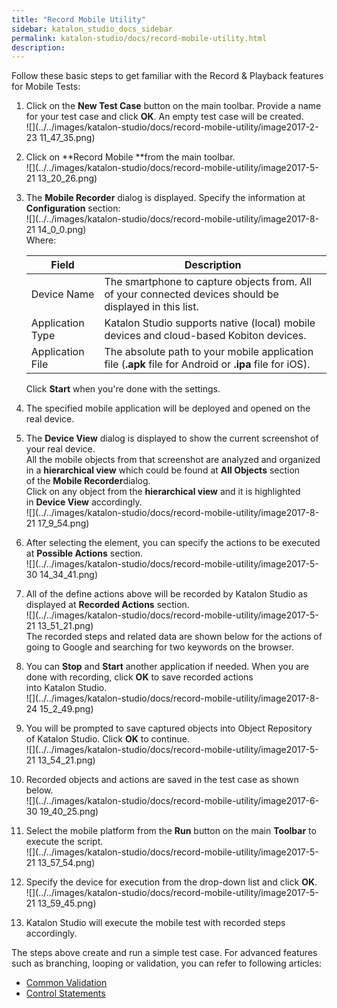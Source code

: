 ```yaml
---
title: "Record Mobile Utility" 
sidebar: katalon_studio_docs_sidebar
permalink: katalon-studio/docs/record-mobile-utility.html 
description: 
---
```

Follow these basic steps to get familiar with the Record & Playback features for Mobile Tests:

1.  Click on the **New Test Case** button on the main toolbar. Provide a name for your test case and click **OK**. An empty test case will be created.   
    ![](../../images/katalon-studio/docs/record-mobile-utility/image2017-2-23 11_47_35.png)  
      
    
2.  Click on **Record Mobile **from the main toolbar.  
    ![](../../images/katalon-studio/docs/record-mobile-utility/image2017-5-21 13_20_26.png)  
      
    
3.  The **Mobile Recorder** dialog is displayed. Specify the information at **Configuration** section:  
    ![](../../images/katalon-studio/docs/record-mobile-utility/image2017-8-21 14_0_0.png)  
    Where:
    
    <table class="wrapped confluenceTable" style="table-layout: fixed;"><thead><tr><th class="xtd-0-0 confluenceTh" style="">Field</th><th class="xtd-0-1 confluenceTh" style="">Description</th></tr></thead><tbody style=""><tr class="xtr-1" style=""><td class="xtd-1-0 confluenceTd" style=""><span style="">Device Name</span></td><td class="xtd-1-1 confluenceTd" style=""><span style="">The smartphone to capture objects from. All of your connected devices should be displayed in this list.</span></td></tr><tr class="xtr-2" style=""><td class="xtd-2-0 confluenceTd" style=""><span style="">Application Type</span></td><td class="xtd-2-1 confluenceTd" style=""><span style="">Katalon Studio supports native (local) mobile devices and cloud-based Kobiton devices.<br style=""></span></td></tr><tr class="xtr-3" style=""><td class="xtd-3-0 confluenceTd" style=""><span style="">Application File</span></td><td class="xtd-3-1 confluenceTd" style=""><span style="">The absolute path to your mobile application file (<strong style="">.apk</strong>&nbsp;file for Android or&nbsp;<strong style="">.ipa</strong>&nbsp;file for iOS).</span></td></tr></tbody></table>
    
    Click **Start** when you're done with the settings.
    
4.  The specified mobile application will be deployed and opened on the real device. 
    
      
    
5.  The **Device View** dialog is displayed to show the current screenshot of your real device.  
    All the mobile objects from that screenshot are analyzed and organized in a **hierarchical view** which could be found at **All Objects** section of the **Mobile Recorder**dialog.  
    Click on any object from the **hierarchical view** and it is highlighted in **Device View** accordingly.  
    ![](../../images/katalon-studio/docs/record-mobile-utility/image2017-8-21 17_9_54.png)  
      
    
6.  After selecting the element, you can specify the actions to be executed at **Possible Actions** section.   
    ![](../../images/katalon-studio/docs/record-mobile-utility/image2017-5-30 14_34_41.png)
    
7.  All of the define actions above will be recorded by Katalon Studio as displayed at **Recorded Actions** section.  
    ![](../../images/katalon-studio/docs/record-mobile-utility/image2017-5-21 13_51_21.png)  
    The recorded steps and related data are shown below for the actions of going to Google and searching for two keywords on the browser.  
      
    
8.  You can **Stop** and **Start** another application if needed. When you are done with recording, click **OK** to save recorded actions into Katalon Studio.  
    ![](../../images/katalon-studio/docs/record-mobile-utility/image2017-8-24 15_2_49.png)  
      
    
9.  You will be prompted to save captured objects into Object Repository of Katalon Studio. Click **OK** to continue.  
    ![](../../images/katalon-studio/docs/record-mobile-utility/image2017-5-21 13_54_21.png)  
      
    
10.  Recorded objects and actions are saved in the test case as shown below.  
    ![](../../images/katalon-studio/docs/record-mobile-utility/image2017-6-30 19_40_25.png)  
      
    
11.  Select the mobile platform from the **Run** button on the main **Toolbar** to execute the script.    
    ![](../../images/katalon-studio/docs/record-mobile-utility/image2017-5-21 13_57_54.png)  
      
    
12.  Specify the device for execution from the drop-down list and click **OK**.  
    ![](../../images/katalon-studio/docs/record-mobile-utility/image2017-5-21 13_59_45.png)  
      
    
13.  Katalon Studio will execute the mobile test with recorded steps accordingly.  
      
      
    

The steps above create and run a simple test case. For advanced features such as branching, looping or validation, you can refer to following articles: 

*   [Common Validation](https://www.katalon.com/tutorials/common-validation/) 
*   [Control Statements](/display/KD/Control+Statements)